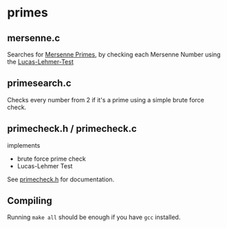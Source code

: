 # primes
## mersenne.c
Searches for [Mersenne Primes](https://en.wikipedia.org/wiki/Mersenne_prime), by checking each Mersenne Number using the [Lucas-Lehmer-Test](https://en.wikipedia.org/wiki/Lucas-Lehmer_test_for_Mersenne_numbers)

## primesearch.c
Checks every number from 2 if it's a prime using a simple brute force check.

## primecheck.h / primecheck.c
implements
* brute force prime check
* Lucas-Lehmer Test

See [primecheck.h](./primecheck.h) for documentation.

## Compiling
Running `make all` should be enough if you have `gcc` installed.
